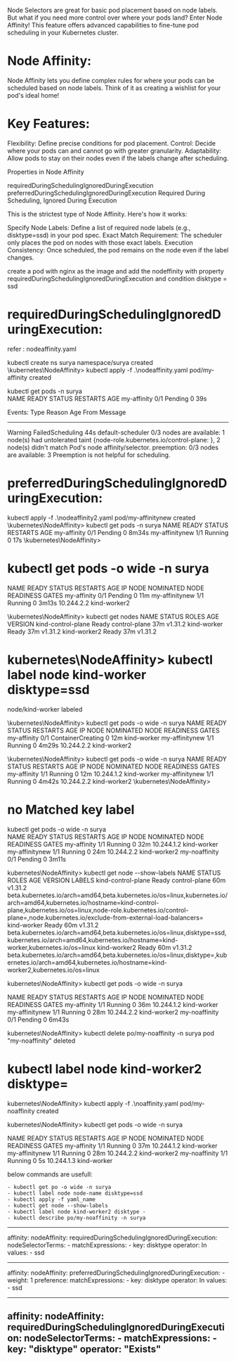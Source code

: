 Node Selectors are great for basic pod placement based on node labels. But what if you need more control over where your pods land? Enter Node Affinity! This feature offers advanced capabilities to fine-tune pod scheduling in your Kubernetes cluster.

# Node Affinity:

Node Affinity lets you define complex rules for where your pods can be scheduled based on node labels. Think of it as creating a wishlist for your pod's ideal home!

# Key Features:

Flexibility: Define precise conditions for pod placement.
Control: Decide where your pods can and cannot go with greater granularity.
Adaptability: Allow pods to stay on their nodes even if the labels change after scheduling.

Properties in Node Affinity

requiredDuringSchedulingIgnoredDuringExecution
preferredDuringSchedulingIgnoredDuringExecution
Required During Scheduling, Ignored During Execution 

This is the strictest type of Node Affinity. Here's how it works:

Specify Node Labels: Define a list of required node labels (e.g., disktype=ssd) in your pod spec.
Exact Match Requirement: The scheduler only places the pod on nodes with those exact labels.
Execution Consistency: Once scheduled, the pod remains on the node even if the label changes.



create a pod with nginx as the image and add the nodeffinity with property requiredDuringSchedulingIgnoredDuringExecution and condition disktype = ssd

# requiredDuringSchedulingIgnoredDuringExecution:

refer : nodeaffinity.yaml

kubectl create ns surya
namespace/surya created
\kubernetes\NodeAffinity> kubectl apply -f .\nodeaffinity.yaml
pod/my-affinity created

kubectl get pods -n surya      
NAME          READY   STATUS    RESTARTS   AGE
my-affinity   0/1     Pending   0          39s

Events:
  Type     Reason            Age   From               Message
  ----     ------            ----  ----               -------
  Warning  FailedScheduling  44s   default-scheduler  0/3 nodes are available: 1 node(s) had untolerated taint {node-role.kubernetes.io/control-plane: }, 2 node(s) didn't match Pod's node affinity/selector. preemption: 0/3 nodes are available: 3 Preemption is not helpful for scheduling.

# preferredDuringSchedulingIgnoredDuringExecution:

 kubectl apply -f .\nodeaffinity2.yaml
pod/my-affinitynew created
\kubernetes\NodeAffinity> kubectl get pods -n surya
NAME             READY   STATUS    RESTARTS   AGE
my-affinity      0/1     Pending   0          8m34s
my-affinitynew   1/1     Running   0          17s
\kubernetes\NodeAffinity>

# kubectl get pods -o wide -n surya
NAME             READY   STATUS    RESTARTS   AGE     IP           NODE           NOMINATED NODE   READINESS GATES
my-affinity      0/1     Pending   0          11m     <none>       <none>         <none>           <none>
my-affinitynew   1/1     Running   0          3m13s   10.244.2.2   kind-worker2   <none>           <none>

\kubernetes\NodeAffinity> kubectl get nodes
NAME                 STATUS   ROLES           AGE   VERSION
kind-control-plane   Ready    control-plane   37m   v1.31.2
kind-worker          Ready    <none>          37m   v1.31.2
kind-worker2         Ready    <none>          37m   v1.31.2

# kubernetes\NodeAffinity> kubectl label node kind-worker disktype=ssd
node/kind-worker labeled

\kubernetes\NodeAffinity> kubectl get pods -o wide -n surya
NAME             READY   STATUS              RESTARTS   AGE     IP           NODE           NOMINATED NODE   READINESS GATES
my-affinity      0/1     ContainerCreating   0          12m     <none>       kind-worker    <none>           <none>
my-affinitynew   1/1     Running             0          4m29s   10.244.2.2   kind-worker2   <none>           <none>


\kubernetes\NodeAffinity> kubectl get pods -o wide -n surya
NAME             READY   STATUS    RESTARTS   AGE     IP           NODE           NOMINATED NODE   READINESS GATES
my-affinity      1/1     Running   0          12m     10.244.1.2   kind-worker    <none>           <none>
my-affinitynew   1/1     Running   0          4m42s   10.244.2.2   kind-worker2   <none>           <none>
\kubernetes\NodeAffinity>


# no Matched key label


kubectl get pods -o wide -n surya            
NAME             READY   STATUS    RESTARTS   AGE     IP           NODE           NOMINATED NODE   READINESS GATES
my-affinity      1/1     Running   0          32m     10.244.1.2   kind-worker    <none>           <none>
my-affinitynew   1/1     Running   0          24m     10.244.2.2   kind-worker2   <none>           <none>
my-noaffinity    0/1     Pending   0          3m11s   <none>       <none>         <none>           <none>


kubernetes\NodeAffinity> kubectl get node --show-labels
NAME                 STATUS   ROLES           AGE   VERSION   LABELS
kind-control-plane   Ready    control-plane   60m   v1.31.2   beta.kubernetes.io/arch=amd64,beta.kubernetes.io/os=linux,kubernetes.io/arch=amd64,kubernetes.io/hostname=kind-control-plane,kubernetes.io/os=linux,node-role.kubernetes.io/control-plane=,node.kubernetes.io/exclude-from-external-load-balancers=   
kind-worker          Ready    <none>          60m   v1.31.2   beta.kubernetes.io/arch=amd64,beta.kubernetes.io/os=linux,disktype=ssd,kubernetes.io/arch=amd64,kubernetes.io/hostname=kind-worker,kubernetes.io/os=linux
kind-worker2         Ready    <none>          60m   v1.31.2   beta.kubernetes.io/arch=amd64,beta.kubernetes.io/os=linux,disktype=,kubernetes.io/arch=amd64,kubernetes.io/hostname=kind-worker2,kubernetes.io/os=linux

kubernetes\NodeAffinity> kubectl get pods -o wide -n surya

NAME             READY   STATUS    RESTARTS   AGE     IP           NODE           NOMINATED NODE   READINESS GATES
my-affinity      1/1     Running   0          36m     10.244.1.2   kind-worker    <none>           <none>
my-affinitynew   1/1     Running   0          28m     10.244.2.2   kind-worker2   <none>           <none>
my-noaffinity    0/1     Pending   0          6m43s   <none>       <none>         <none>           <none>

kubernetes\NodeAffinity> kubectl delete po/my-noaffinity -n surya
pod "my-noaffinity" deleted

# kubectl label node kind-worker2 disktype=

kubernetes\NodeAffinity> kubectl apply -f .\noaffinity.yaml 
pod/my-noaffinity created

kubernetes\NodeAffinity> kubectl get pods -o wide -n surya  
    
NAME             READY   STATUS    RESTARTS   AGE   IP           NODE           NOMINATED NODE   READINESS GATES
my-affinity      1/1     Running   0          37m   10.244.1.2   kind-worker    <none>           <none>
my-affinitynew   1/1     Running   0          28m   10.244.2.2   kind-worker2   <none>           <none>
my-noaffinity    1/1     Running   0          5s    10.244.1.3   kind-worker    <none>           <none>

below commands are usefull:

    - kubectl get po -o wide -n surya
    - kubectl label node node-name disktype=ssd
    - kubectl apply -f yaml_name
    - kubectl get node --show-labels 
    - kubectl label node kind-worker2 disktype -
    - kubectl describe po/my-noaffinity -n surya

------------------------------------------------------

  affinity:
    nodeAffinity:
      requiredDuringSchedulingIgnoredDuringExecution:
        nodeSelectorTerms:
          - matchExpressions:
              - key: disktype
                operator: In
                values:
                  - ssd

-------------------------------------------------------

  affinity:
    nodeAffinity:
      preferredDuringSchedulingIgnoredDuringExecution:
        - weight: 1
          preference:
            matchExpressions:
              - key: disktype
                operator: In
                values:
                  - ssd 
                  
--------------------------------------------------------
  affinity:
    nodeAffinity:
      requiredDuringSchedulingIgnoredDuringExecution:
        nodeSelectorTerms:
          - matchExpressions:
              - key: "disktype"
                operator: "Exists"
--------------------------------------------------------


